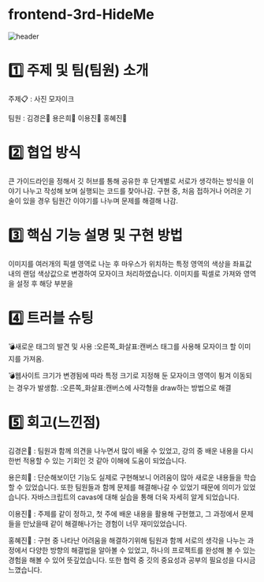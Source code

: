 # frontend-3rd-HideMe

![header](https://capsule-render.vercel.app/api?type=waving&color=auto&height=300&section=header&text=3rd_HideMe!%20&fontSize=90)

# 1️⃣ 주제 및 팀(팀원) 소개

주제:clipboard: : 사진 모자이크

팀원 : 김경은🦄
용은희🐣
이용진🐨
홍혜진🐰



# 2️⃣ 협업 방식

큰 가이드라인을 정해서 깃 허브를 통해 공유한 후 단계별로 서로가 생각하는 방식을 이야기 나누고 작성해 보며 실행되는 코드를 찾아나감.
구현 중, 처음 접하거나 어려운 기술이 있을 경우 팀원간 이야기를 나누며 문제를 해결해 나감.



# 3️⃣ 핵심 기능 설명 및 구현 방법

이미지를 여러개의 픽셀 영역로 나눈 후 마우스가 위치하는 특정 영역의 색상을 좌표값 내의 랜덤 색상값으로 변경하여 모자이크 처리하였습니다.
 이미지를 픽셀로 가져와 영역을 설정 후 해당 부분을 



# 4️⃣ 트러블 슈팅

:bomb:새로운 태그의 발견 및 사용
        :오른쪽_화살표:캔버스 태그를 사용해 모자이크 할 이미지를 가져옴.
        
:bomb:웹사이트 크기가 변경됨에 따라 특정 크기로 지정해 둔 모자이크 영역이 튕겨 이동되는 경우가 발생함.
        :오른쪽_화살표:캔버스에 사각형을 draw하는 방법으로 해결
        
        

# 5️⃣ 회고(느낀점)

김경은🦄 : 팀원과 함께 의견을 나누면서 많이 배울 수 있었고, 강의 중 배운 내용을 다시 한번 적용할 수 있는 기회인 것 같아 이해에 도움이 되었습니다.

용은희🐣 : 단순해보이던 기능도 실제로 구현해보니 어려움이 많아 새로운 내용들을 학습할 수 있었습니다. 또한  팀원들과 함께 문제를 해결해나갈 수 있었기 때문에 의미가 있었습니다. 자바스크립트의 cavas에 대해 실습을 통해 더욱 자세히 알게 되었습니다.

이용진🐨 : 주제를 같이 정하고, 첫 주에 배운 내용을 활용해 구현했고, 그 과정에서 문제들을 만났을때 같이 해결해나가는 경험이 너무 재미있었습니다.

홍혜진🐰 : 구현 중 나타난 어려움을 해결하기위해 팀원과 함께 서로의 생각을 나누는 과정에서 다양한 방향의 해결법을 알아볼 수 있었고, 하나의 프로젝트를 완성해 볼 수 있는 경험을 해볼 수 있어 뜻깊었습니다. 또한 협력 중 깃의 중요성과 공부의 필요성을 다시금 느꼈습니다.
